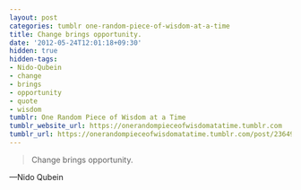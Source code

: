 ```yaml
---
layout: post
categories: tumblr one-random-piece-of-wisdom-at-a-time
title: Change brings opportunity.
date: '2012-05-24T12:01:18+09:30'
hidden: true
hidden-tags:
- Nido-Qubein
- change
- brings
- opportunity
- quote
- wisdom
tumblr: One Random Piece of Wisdom at a Time
tumblr_website_url: https://onerandompieceofwisdomatatime.tumblr.com
tumblr_url: https://onerandompieceofwisdomatatime.tumblr.com/post/23649628347/change-brings-opportunity
---
```

> Change brings opportunity.

—Nido Qubein
